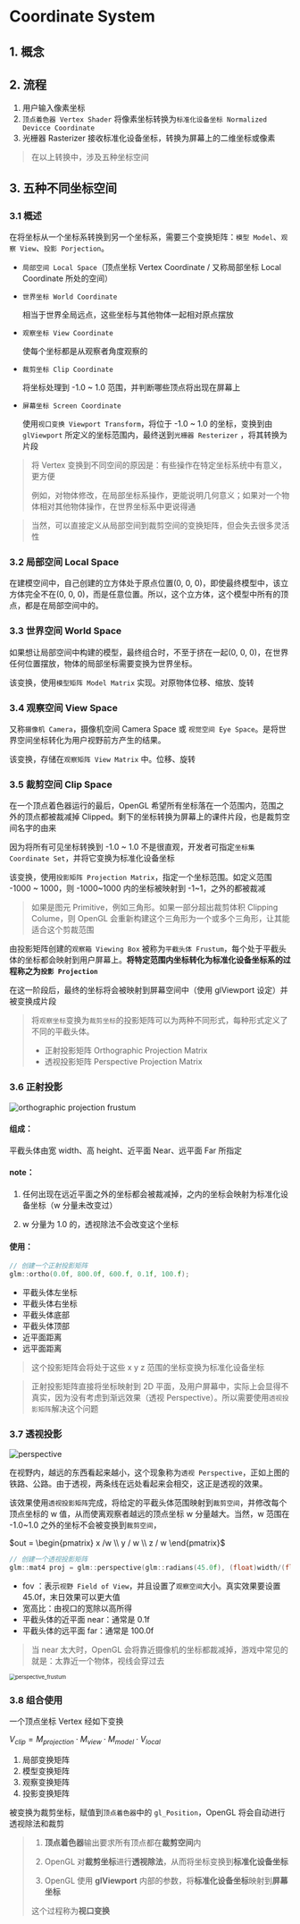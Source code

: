 

# Coordinate System

## 1. 概念



## 2. 流程

1. 用户输入像素坐标
2. `顶点着色器 Vertex Shader` 将像素坐标转换为`标准化设备坐标 Normalized Devicce Coordinate`
3. 光栅器 Rasterizer 接收标准化设备坐标，转换为屏幕上的二维坐标或像素

> 在以上转换中，涉及五种坐标空间



## 3. 五种不同坐标空间

### 3.1 概述

在将坐标从一个坐标系转换到另一个坐标系，需要三个变换矩阵：`模型 Model`、`观察 View`、`投影 Porjection`。

+ `局部空间 Local Space`（顶点坐标 Vertex Coordinate / 又称局部坐标 Local Coordinate 所处的空间）

+ `世界坐标 World Coordinate`

  相当于世界全局远点，这些坐标与其他物体一起相对原点摆放

+ `观察坐标 View Coordinate`

  使每个坐标都是从观察者角度观察的

+ `裁剪坐标 Clip Coordinate`

  将坐标处理到 -1.0 ~ 1.0 范围，并判断哪些顶点将出现在屏幕上

+ `屏幕坐标 Screen Coordinate`

  使用`视口变换 Viewport Transform`，将位于 -1.0 ~ 1.0 的坐标，变换到由 `glViewport` 所定义的坐标范围内，最终送到`光栅器 Resterizer` ，将其转换为片段

> 将 Vertex 变换到不同空间的原因是：有些操作在特定坐标系统中有意义，更方便
>
> 例如，对物体修改，在局部坐标系操作，更能说明几何意义；如果对一个物体相对其他物体操作，在世界坐标系中更说得通

> 当然，可以直接定义从局部空间到裁剪空间的变换矩阵，但会失去很多灵活性



### 3.2 局部空间 Local Space

在建模空间中，自己创建的立方体处于原点位置(0, 0, 0)，即使最终模型中，该立方体完全不在(0, 0, 0)，而是任意位置。所以，这个立方体，这个模型中所有的顶点，都是在局部空间中的。



### 3.3 世界空间 World Space

如果想让局部空间中构建的模型，最终组合时，不至于挤在一起(0, 0, 0)，在世界任何位置摆放，物体的局部坐标需要变换为世界坐标。

该变换，使用`模型矩阵 Model Matrix` 实现。对原物体位移、缩放、旋转



### 3.4 观察空间 View Space

又称`摄像机 Camera`，摄像机空间 Camera Space 或 `视觉空间 Eye Space`。是将世界空间坐标转化为用户视野前方产生的结果。

该变换，存储在`观察矩阵 View Matrix` 中。位移、旋转



### 3.5 裁剪空间 Clip Space

在一个顶点着色器运行的最后，OpenGL 希望所有坐标落在一个范围内，范围之外的顶点都被裁减掉 Clipped。剩下的坐标转换为屏幕上的课件片段，也是裁剪空间名字的由来

因为将所有可见坐标转换到 -1.0 ~ 1.0 不是很直观，开发者可指定`坐标集 Coordinate Set`，并将它变换为标准化设备坐标

该变换，使用`投影矩阵 Projection Matrix`，指定一个坐标范围。如定义范围 -1000 ~ 1000，则 -1000~1000 内的坐标被映射到 -1~1，之外的都被裁减

> 如果是图元 Primitive，例如三角形。如果一部分超出裁剪体积 Clipping Colume，则 OpenGL 会重新构建这个三角形为一个或多个三角形，让其能适合这个剪裁范围

由投影矩阵创建的`观察箱 Viewing Box` 被称为`平截头体 Frustum`，每个处于平截头体的坐标都会映射到用户屏幕上。**将特定范围内坐标转化为标准化设备坐标系的过程称之为`投影 Projection `**

在这一阶段后，最终的坐标将会被映射到屏幕空间中（使用 glViewport 设定）并被变换成片段



> 将`观察坐标`变换为`裁剪坐标`的投影矩阵可以为两种不同形式，每种形式定义了不同的平截头体。
>
> + 正射投影矩阵 Orthographic Projection Matrix
> + 透视投影矩阵 Perspective Projection Matrix



### 3.6 正射投影

![orthographic projection frustum](https://learnopengl-cn.github.io/img/01/08/orthographic_frustum.png)

#### 组成：

平截头体由宽 width、高 height、近平面 Near、远平面 Far 所指定

#### note：

1. 任何出现在远近平面之外的坐标都会被裁减掉，之内的坐标会映射为标准化设备坐标（w 分量未改变过）

2. w 分量为 1.0 的，透视除法不会改变这个坐标

#### 使用：

```c++
// 创建一个正射投影矩阵
glm::ortho(0.0f, 800.0f, 600.f, 0.1f, 100.f);
```

+ 平截头体左坐标
+ 平截头体右坐标
+ 平截头体底部
+ 平截头体顶部
+ 近平面距离
+ 远平面距离

> 这个投影矩阵会将处于这些 x y z 范围的坐标变换为标准化设备坐标



> 正射投影矩阵直接将坐标映射到 2D 平面，及用户屏幕中，实际上会显得不真实，因为没有考虑到渐远效果（透视 Perspective）。所以需要使用`透视投影矩阵`解决这个问题



### 3.7 透视投影

![perspective](https://learnopengl-cn.github.io/img/01/08/perspective.png)

在视野内，越远的东西看起来越小，这个现象称为`透视 Perspective`，正如上图的铁路、公路。由于透视，两条线在远处看起来会相交，这正是透视的效果。

该效果使用`透视投影矩阵`完成，将给定的平截头体范围映射到`裁剪空间`，并修改每个顶点坐标的 w 值，从而使离观察者越远的顶点坐标 w 分量越大。当然，w 范围在 -1.0~1.0 之外的坐标不会被变换到`裁剪空间`，

$out = \begin{pmatrix} x /w \\ y / w \\ z / w \end{pmatrix}$

```c++
// 创建一个透视投影矩阵
glm::mat4 proj = glm::perspective(glm::radians(45.0f), (float)width/(float)height, 0.1f, 100.0f);
```

+ fov ：表示`视野 Field of View`，并且设置了`观察空间`大小。真实效果要设置 45.0f，末日效果可以更大值
+ 宽高比：由视口的宽除以高所得
+ 平截头体的近平面 near：通常是 0.1f
+ 平截头体的远平面 far：通常是 100.0f

> 当 near 太大时，OpenGL 会将靠近摄像机的坐标都裁减掉，游戏中常见的就是：太靠近一个物体，视线会穿过去



<img src="https://learnopengl-cn.github.io/img/01/08/perspective_frustum.png" alt=" perspective_frustum" style="zoom: 67%;" />

### 3.8 组合使用

一个顶点坐标 Vertex 经如下变换

$V_{clip} = M_{projection} \cdot M_{view} \cdot M_{model} \cdot V_{local}$

1. 局部变换矩阵
2. 模型变换矩阵
3. 观察变换矩阵
4. 投影变换矩阵

被变换为裁剪坐标，赋值到`顶点着色器`中的 `gl_Position`，OpenGL 将会自动进行透视除法和裁剪

> 1. **顶点着色器**输出要求所有顶点都在**裁剪空间**内
>
> 2. OpenGL 对**裁剪坐标**进行**透视除法**，从而将坐标变换到**标准化设备坐标**
> 3. OpenGL 使用 **glViewport** 内部的参数，将**标准化设备坐标**映射到**屏幕坐标**
>
> 这个过程称为**视口变换**
